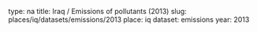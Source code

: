 type: na
title: Iraq / Emissions of pollutants (2013)
slug: places/iq/datasets/emissions/2013
place: iq
dataset: emissions
year: 2013
